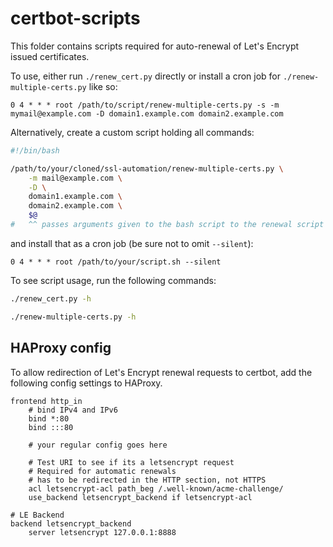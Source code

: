 # certbot-scripts

This folder contains scripts required for auto-renewal of Let's Encrypt issued certificates.

To use, either run `./renew_cert.py` directly or install a cron job for `./renew-multiple-certs.py` like so:

```cron
0 4 * * * root /path/to/script/renew-multiple-certs.py -s -m mymail@example.com -D domain1.example.com domain2.example.com
```

Alternatively, create a custom script holding all commands:

```bash
#!/bin/bash

/path/to/your/cloned/ssl-automation/renew-multiple-certs.py \
	-m mail@example.com \
	-D \
	domain1.example.com \
	domain2.example.com \
	$@
#   ^^ passes arguments given to the bash script to the renewal script
```

and install that as a cron job (be sure not to omit `--silent`):

```cron
0 4 * * * root /path/to/your/script.sh --silent
```

To see script usage, run the following commands:

```bash
./renew_cert.py -h
```
```bash
./renew-multiple-certs.py -h
```

## HAProxy config

To allow redirection of Let's Encrypt renewal requests to certbot, add the following config settings to HAProxy.

```haproxy
frontend http_in
	# bind IPv4 and IPv6
	bind *:80
	bind :::80

	# your regular config goes here

	# Test URI to see if its a letsencrypt request
	# Required for automatic renewals
	# has to be redirected in the HTTP section, not HTTPS
	acl letsencrypt-acl path_beg /.well-known/acme-challenge/
	use_backend letsencrypt_backend if letsencrypt-acl

# LE Backend
backend letsencrypt_backend
	server letsencrypt 127.0.0.1:8888

```
